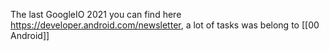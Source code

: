 The last GoogleIO 2021 you can find here https://developer.android.com/newsletter, a lot of tasks was belong to [[00 Android]]
